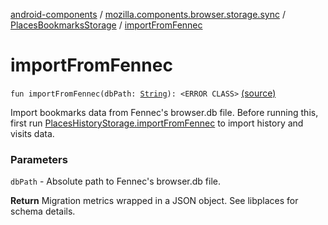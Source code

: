 [android-components](../../index.md) / [mozilla.components.browser.storage.sync](../index.md) / [PlacesBookmarksStorage](index.md) / [importFromFennec](./import-from-fennec.md)

# importFromFennec

`fun importFromFennec(dbPath: `[`String`](https://kotlinlang.org/api/latest/jvm/stdlib/kotlin/-string/index.html)`): <ERROR CLASS>` [(source)](https://github.com/mozilla-mobile/android-components/blob/master/components/browser/storage-sync/src/main/java/mozilla/components/browser/storage/sync/PlacesBookmarksStorage.kt#L198)

Import bookmarks data from Fennec's browser.db file.
Before running this, first run [PlacesHistoryStorage.importFromFennec](../-places-history-storage/import-from-fennec.md) to import history and visits data.

### Parameters

`dbPath` - Absolute path to Fennec's browser.db file.

**Return**
Migration metrics wrapped in a JSON object. See libplaces for schema details.

